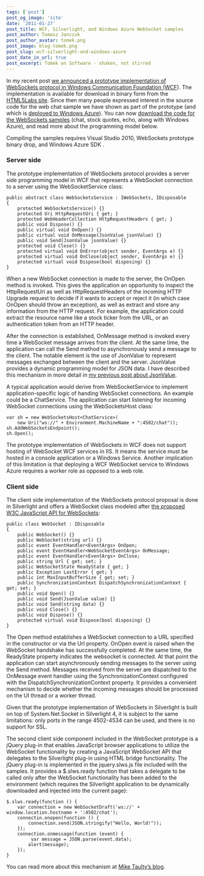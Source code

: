 ```yaml
---
tags: ['post']
post_og_image: 'site'
date: '2011-01-27'  
post_title: WCF, Silverlight, and Windows Azure WebSocket samples
post_author: Tomasz Janczuk
post_author_avatar: tomek.png
post_image: blog-tomek.png
post_slug: wcf-silverlight-and-windows-azure
post_date_in_url: true
post_excerpt: Tomek on Software - shaken, not stirred
---
```





In my recent post [we announced a prototype implementation of WebSockets protocol in Windows Communication Foundation (WCF](http://tomasz.janczuk.org/2010/12/websockets-wcf-service-silverlight-and.html)). The implementation is available for download in binary form from the [HTML5Labs site](http://html5labs.interoperabilitybridges.com/prototypes/available-for-download/websockets). Since then many people expressed interest in the source code for the web chat sample we have shown as part of the prototype (and which is [deployed to Windows Azure](http://html5labs.cloudapp.net/WebSockets/ChatDemo/wsdemo.html)). You can now [download the code for the WebSockets samples](http://janczuk.org/code/samples/websocketssamples.zip) (chat, stock quotes, echo, along with Windows Azure), and read more about the programming model below.   

Compiling the samples requires Visual Studio 2010, WebSockets prototype binary drop, and Windows Azure SDK .  

### Server side  

The prototype implementation of WebSockets protocol provides a server side programming model in WCF that represents a WebSocket connection to a server using the WebSocketService class:

```
public abstract class WebSocketsService : IWebSockets, IDisposable
{
    protected WebSocketsService() {}
    protected Uri HttpRequestUri { get; }
    protected WebHeaderCollection HttpRequestHeaders { get; }
    public void Dispose() {}
    public virtual void OnOpen() {}
    public virtual void OnMessage(JsonValue jsonValue) {}
    public void Send(JsonValue jsonValue) {}
    protected void Close() {}
    protected virtual void OnError(object sender, EventArgs e) {}
    protected virtual void OnClose(object sender, EventArgs e) {}
    protected virtual void Dispose(bool disposing) {}
}

```


When a new WebSocket connection is made to the server, the OnOpen method is invoked. This gives the application an opportunity to inspect the HttpRequestUri as well as HttpRequestHeaders of the incoming HTTP Upgrade request to decide if it wants to accept or reject it (in which case OnOpen should throw an exception), as well as extract and store any information from the HTTP request. For example, the application could extract the resource name like a stock ticker from the URL, or an authentication token from an HTTP header. 

After the connection is established, OnMessage method is invoked every time a WebSocket message arrives from the client. At the same time, the application can call the Send method to asynchronously send a message to the client. The notable element is the use of JsonValue to represent messages exchanged between the client and the server. JsonValue provides a dynamic programming model for JSON data. I have described this mechanism in more detail in [my previous post about JsonValue](http://tomasz.janczuk.org/2010/10/wcf-support-for-jquery-on.html). 

A typical application would derive from WebSocketService to implement application-specific logic of handing WebSocket connections. An example could be a ChatService. The application can start listening for incoming WebSocket connections using the WebSocketsHost class: 

```
var sh = new WebSocketsHost<ChatService>(
    new Uri("ws://" + Environment.MachineName + ":4502/chat"));
sh.AddWebSocketsEndpoint();
sh.Open();

```


The prototype implementation of WebSockets in WCF does not support hosting of WebSocket WCF services in IIS. It means the service must be hosted in a console application or a Windows Service. Another implication of this limitation is that deploying a WCF WebSocket service to Windows Azure requires a worker role as opposed to a web role. 

### Client side

The client side implementation of the WebSockets protocol proposal is done in Silverlight and offers a WebSocket class modeled after [the proposed W3C JavaScript API for WebSockets](http://www.w3.org/TR/websockets/):

```
public class WebSocket : IDisposable
{
    public WebSocket() {}
    public WebSocket(string url) {}
    public event EventHandler<EventArgs> OnOpen;
    public event EventHandler<WebSocketEventArgs> OnMessage;
    public event EventHandler<EventArgs> OnClose;
    public string Url { get; set; }
    public WebSocketState ReadyState { get; }
    public Exception LastError { get; }
    public int MaxInputBufferSize { get; set; }
    public SynchronizationContext DispatchSynchronizationContext { get; set; }
    public void Open() {}
    public void Send(JsonValue value) {}
    public void Send(string data) {}
    public void Close() {}
    public void Dispose() {}
    protected virtual void Dispose(bool disposing) {}
}

```


The Open method establishes a WebSocket connection to a URL specified in the constructor or via the Url property. OnOpen event is raised when the WebSocket handshake has successfully completed. At the same time, the ReadyState property indicates the websocket is connected. At that point the application can start asynchronously sending messages to the server using the Send method. Messages received from the server are dispatched to the OnMessage event handler using the SynchronizationContext configured with the DispatchSynchronizationContext property. It provides a convenient mechanism to decide whether the incoming messages should be processed on the UI thread or a worker thread. 

Given that the prototype implementation of WebSockets in Silverlight is built on top of System.Net.Socket in Silverlight 4, it is subject to the same limitations: only ports in the range 4502-4534 can be used, and there is no support for SSL. 

The second client side component included in the WebSocket prototype is a jQuery plug-in that enables JavaScript browser applications to utilize the WebSocket functionality by creating a JavaScript WebSocket API that delegates to the Silverlight plug-in using HTML bridge functionality. The jQuery plug-in is implemented in the jquery.slws.js file included with the samples. It provides a $.slws.ready function that takes a delegate to be called only after the WebSocket functionality has been added to the environment (which requires the Silverlight application to be dynamically downloaded and injected into the current page):

```
$.slws.ready(function () {
    var connection = new WebSocketDraft('ws://' + window.location.hostname + ':4502/chat');
    connectin.onopen(function () {
        connection.send(JSON.stringify("Hello, World!"));
    });
    connection.onmessage(function (event) {
         var message = JSON.parse(event.data);
        alert(message);
    });
}

```


You can read more about this mechanism at [Mike Taulty’s blog](http://mtaulty.com/CommunityServer/blogs/mike_taultys_blog/archive/2010/07/27/silverlight-and-websockets.aspx).   